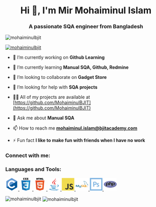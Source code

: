 <h1 align="center">Hi 👋, I'm Mir Mohaiminul Islam</h1>
<h3 align="center">A passionate SQA engineer from Bangladesh</h3>

<p align="left"> <img src="https://komarev.com/ghpvc/?username=mohaiminulbjit&label=Profile%20views&color=0e75b6&style=flat" alt="mohaiminulbjit" /> </p>

<p align="left"> <a href="https://github.com/ryo-ma/github-profile-trophy"><img src="https://github-profile-trophy.vercel.app/?username=mohaiminulbjit" alt="mohaiminulbjit" /></a> </p>

- 🔭 I’m currently working on **Github Learning**

- 🌱 I’m currently learning **Manual SQA, Github, Redmine**

- 👯 I’m looking to collaborate on **Gadget Store**

- 🤝 I’m looking for help with **SQA projects**

- 👨‍💻 All of my projects are available at [https://github.com/MohaiminulBJIT](https://github.com/MohaiminulBJIT)

- 💬 Ask me about **Manual SQA**

- 📫 How to reach me **mohaiminul.islam@bjitacademy.com**

- ⚡ Fun fact **I like to make fun with friends when I have no work**

<h3 align="left">Connect with me:</h3>
<p align="left">
</p>

<h3 align="left">Languages and Tools:</h3>
<p align="left"> <a href="https://www.cprogramming.com/" target="_blank" rel="noreferrer"> <img src="https://raw.githubusercontent.com/devicons/devicon/master/icons/c/c-original.svg" alt="c" width="40" height="40"/> </a> <a href="https://www.w3schools.com/css/" target="_blank" rel="noreferrer"> <img src="https://raw.githubusercontent.com/devicons/devicon/master/icons/css3/css3-original-wordmark.svg" alt="css3" width="40" height="40"/> </a> <a href="https://www.w3.org/html/" target="_blank" rel="noreferrer"> <img src="https://raw.githubusercontent.com/devicons/devicon/master/icons/html5/html5-original-wordmark.svg" alt="html5" width="40" height="40"/> </a> <a href="https://www.java.com" target="_blank" rel="noreferrer"> <img src="https://raw.githubusercontent.com/devicons/devicon/master/icons/java/java-original.svg" alt="java" width="40" height="40"/> </a> <a href="https://developer.mozilla.org/en-US/docs/Web/JavaScript" target="_blank" rel="noreferrer"> <img src="https://raw.githubusercontent.com/devicons/devicon/master/icons/javascript/javascript-original.svg" alt="javascript" width="40" height="40"/> </a> <a href="https://www.mysql.com/" target="_blank" rel="noreferrer"> <img src="https://raw.githubusercontent.com/devicons/devicon/master/icons/mysql/mysql-original-wordmark.svg" alt="mysql" width="40" height="40"/> </a> <a href="https://www.photoshop.com/en" target="_blank" rel="noreferrer"> <img src="https://raw.githubusercontent.com/devicons/devicon/master/icons/photoshop/photoshop-line.svg" alt="photoshop" width="40" height="40"/> </a> <a href="https://www.php.net" target="_blank" rel="noreferrer"> <img src="https://raw.githubusercontent.com/devicons/devicon/master/icons/php/php-original.svg" alt="php" width="40" height="40"/> </a> </p>

<p><img align="left" src="https://github-readme-stats.vercel.app/api/top-langs?username=mohaiminulbjit&show_icons=true&locale=en&layout=compact" alt="mohaiminulbjit" /></p>

<p>&nbsp;<img align="center" src="https://github-readme-stats.vercel.app/api?username=mohaiminulbjit&show_icons=true&locale=en" alt="mohaiminulbjit" /></p>
